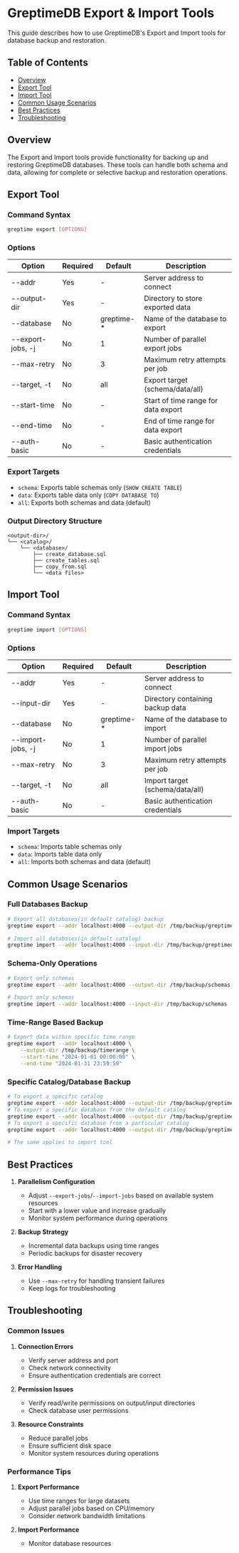 # GreptimeDB Export & Import Tools

This guide describes how to use GreptimeDB's Export and Import tools for database backup and restoration.

## Table of Contents
- [Overview](#overview)
- [Export Tool](#export-tool)
- [Import Tool](#import-tool)
- [Common Usage Scenarios](#common-usage-scenarios)
- [Best Practices](#best-practices)
- [Troubleshooting](#troubleshooting)

## Overview

The Export and Import tools provide functionality for backing up and restoring GreptimeDB databases. These tools can handle both schema and data, allowing for complete or selective backup and restoration operations.

## Export Tool

### Command Syntax
```bash
greptime export [OPTIONS]
```

### Options
| Option | Required | Default | Description |
|--------|----------|---------|-------------|
| --addr | Yes | - | Server address to connect |
| --output-dir | Yes | - | Directory to store exported data |
| --database | No | greptime-* | Name of the database to export |
| --export-jobs, -j | No | 1 | Number of parallel export jobs |
| --max-retry | No | 3 | Maximum retry attempts per job |
| --target, -t | No | all | Export target (schema/data/all) |
| --start-time | No | - | Start of time range for data export |
| --end-time | No | - | End of time range for data export |
| --auth-basic | No | - | Basic authentication credentials |

### Export Targets
- `schema`: Exports table schemas only (`SHOW CREATE TABLE`)
- `data`: Exports table data only (`COPY DATABASE TO`)
- `all`: Exports both schemas and data (default)

### Output Directory Structure
```
<output-dir>/
└── <catalog>/
    └── <database>/
        ├── create_database.sql
        ├── create_tables.sql
        ├── copy_from.sql
        └── <data files>
```

## Import Tool

### Command Syntax
```bash
greptime import [OPTIONS]
```

### Options
| Option | Required | Default | Description |
|--------|----------|---------|-------------|
| --addr | Yes | - | Server address to connect |
| --input-dir | Yes | - | Directory containing backup data |
| --database | No | greptime-* | Name of the database to import |
| --import-jobs, -j | No | 1 | Number of parallel import jobs |
| --max-retry | No | 3 | Maximum retry attempts per job |
| --target, -t | No | all | Import target (schema/data/all) |
| --auth-basic | No | - | Basic authentication credentials |

### Import Targets
- `schema`: Imports table schemas only
- `data`: Imports table data only
- `all`: Imports both schemas and data (default)

## Common Usage Scenarios

### Full Databases Backup
```bash
# Export all databases(in default catalog) backup
greptime export --addr localhost:4000 --output-dir /tmp/backup/greptimedb

# Import all databases(in default catalog)
greptime import --addr localhost:4000 --input-dir /tmp/backup/greptimedb
```

### Schema-Only Operations
```bash
# Export only schemas
greptime export --addr localhost:4000 --output-dir /tmp/backup/schemas --target schema

# Import only schemas
greptime import --addr localhost:4000 --input-dir /tmp/backup/schemas --target schema
```

### Time-Range Based Backup
```bash
# Export data within specific time range
greptime export --addr localhost:4000 \
    --output-dir /tmp/backup/timerange \
    --start-time "2024-01-01 00:00:00" \
    --end-time "2024-01-31 23:59:59"
```

### Specific Catalog/Database Backup
```bash
# To export a specific catalog
greptime export --addr localhost:4000 --output-dir /tmp/backup/greptimedb --database '{my_catalog_name}-*'
# To export a specific database from the default catalog
greptime export --addr localhost:4000 --output-dir /tmp/backup/greptimedb --database '{my_database_name}'
# To export a specific database from a particular catalog
greptime export --addr localhost:4000 --output-dir /tmp/backup/greptimedb --database '{my_catalog_name}-{my_database_name}'

# The same applies to import tool
```

## Best Practices

1. **Parallelism Configuration**
   - Adjust `--export-jobs`/`--import-jobs` based on available system resources
   - Start with a lower value and increase gradually
   - Monitor system performance during operations

2. **Backup Strategy**
   - Incremental data backups using time ranges
   - Periodic backups for disaster recovery

3. **Error Handling**
   - Use `--max-retry` for handling transient failures
   - Keep logs for troubleshooting

## Troubleshooting

### Common Issues

1. **Connection Errors**
   - Verify server address and port
   - Check network connectivity
   - Ensure authentication credentials are correct

2. **Permission Issues**
   - Verify read/write permissions on output/input directories
   - Check database user permissions

3. **Resource Constraints**
   - Reduce parallel jobs
   - Ensure sufficient disk space
   - Monitor system resources during operations

### Performance Tips

1. **Export Performance**
   - Use time ranges for large datasets
   - Adjust parallel jobs based on CPU/memory
   - Consider network bandwidth limitations

2. **Import Performance**
   - Monitor database resources
